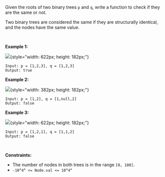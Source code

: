 Given the roots of two binary trees `p` and `q`, write a function to
check if they are the same or not.

Two binary trees are considered the same if they are structurally
identical, and the nodes have the same value.

 

**Example 1:**

![](https://assets.leetcode.com/uploads/2020/12/20/ex1.jpg){style="width: 622px; height: 182px;"}

    Input: p = [1,2,3], q = [1,2,3]
    Output: true

**Example 2:**

![](https://assets.leetcode.com/uploads/2020/12/20/ex2.jpg){style="width: 382px; height: 182px;"}

    Input: p = [1,2], q = [1,null,2]
    Output: false

**Example 3:**

![](https://assets.leetcode.com/uploads/2020/12/20/ex3.jpg){style="width: 622px; height: 182px;"}

    Input: p = [1,2,1], q = [1,1,2]
    Output: false

 

**Constraints:**

-   The number of nodes in both trees is in the range `[0, 100]`.
-   `-10`^`4`^` <= Node.val <= 10`^`4`^
